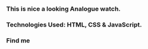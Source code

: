 ### This is nice a looking Analogue watch.

### Technologies Used: HTML, CSS & JavaScript.

### Find me

